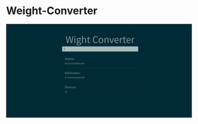# Weight-Converter

![Weight-Converter](https://github.com/naimjeem/JavaScript-WeightConverter/blob/master/weight-converter.png?raw=true)
